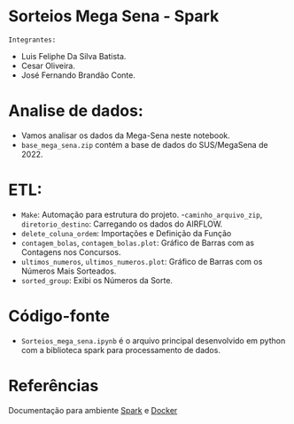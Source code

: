 # Sorteios Mega Sena - Spark

`Integrantes:`
- Luis Feliphe Da Silva Batista.
- Cesar Oliveira.
- José Fernando Brandão Conte.

# Analise de dados:
- Vamos analisar os dados da Mega-Sena neste notebook.
- `base_mega_sena.zip` contém a base de dados do SUS/MegaSena de 2022.

# ETL:
- `Make`: Automação para estrutura do projeto.
-`caminho_arquivo_zip`, `diretorio_destino`:  Carregando os dados do AIRFLOW.
- `delete_coluna_ordem`: Importações e Definição da Função
- `contagem_bolas`, `contagem_bolas.plot`:  Gráfico de Barras com as Contagens nos Concursos.
- `ultimos_numeros`, `ultimos_numeros.plot`:  Gráfico de Barras com os Números Mais Sorteados.
- `sorted_group`: Exibi os Números da Sorte.

# Código-fonte
- `Sorteios_mega_sena.ipynb` é o arquivo principal desenvolvido em python com a biblioteca spark para processamento de dados.


# Referências
Documentação para ambiente [Spark](https://spark.apache.org/docs/latest/)
 e [Docker](https://docs.docker.com/reference/)
